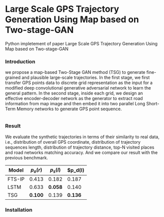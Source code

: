 # Large Scale GPS Trajectory Generation Using Map based on Two-stage-GAN

Python impletement of paper Large Scale GPS Trajectory Generation Using Map based on Two-stage-GAN

### Introduction

we propose a map-based Two-Stage GAN method (TSG) to generate fine-grained and plausible large-scale trajectories. In the first stage, we first transfer GPS points data to discrete grid representation as the input for a modified deep convolutional generative adversarial network to learn the general pattern. In the second stage, inside each grid, we design an effective encoder-decoder network as the generator to extract road information from map image and then embed it into two parallel Long Short-Term Memory networks to generate GPS point sequence.

<img href = "pipeline.png"></img>

### Result

We evaluate the synthetic trajectories in terms of their similarity to real data, i.e., distribution of overall GPS coordinate, distribution of trajectory sequences length, distribution of trajectory distance, top-N visited places and road networks matching accuracy. And we compare our result with the previous benchmark.

| Model | $p_o(r)$ | $p_s(l)$ | $p_d(l) |
| ---- | ---- | ---- | ---- |
| FTS-IP | 0.413 | 0.182| 0.187|
| LSTM | 0.633 | **0.058** | 0.140|
| TSG | **0.100** | 0.139 | **0.136**|

### Installation







